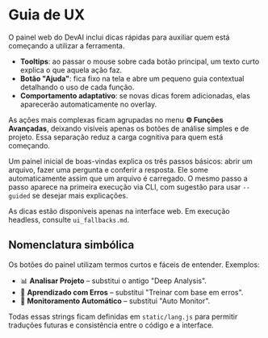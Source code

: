 # Guia de UX

O painel web do DevAI inclui dicas rápidas para auxiliar quem está começando a utilizar a ferramenta.

- **Tooltips**: ao passar o mouse sobre cada botão principal, um texto curto explica o que aquela ação faz.
- **Botão "Ajuda"**: fica fixo na tela e abre um pequeno guia contextual detalhando o uso de cada função.
- **Comportamento adaptativo**: se novas dicas forem adicionadas, elas aparecerão automaticamente no overlay.

As ações mais complexas ficam agrupadas no menu **⚙️ Funções Avançadas**, deixando visíveis apenas os botões de análise simples e de projeto. Essa separação reduz a carga cognitiva para quem está começando.

Um painel inicial de boas-vindas explica os três passos básicos: abrir um arquivo, fazer uma pergunta e conferir a resposta. Ele some automaticamente assim que um arquivo é carregado. O mesmo passo a passo aparece na primeira execução via CLI, com sugestão para usar `--guided` se desejar mais explicações.

As dicas estão disponíveis apenas na interface web. Em execução headless, consulte `ui_fallbacks.md`.

## Nomenclatura simbólica

Os botões do painel utilizam termos curtos e fáceis de entender.
Exemplos:

- 📊 **Analisar Projeto** – substitui o antigo "Deep Analysis".
- 🧠 **Aprendizado com Erros** – substitui "Treinar com base em erros".
- 🧭 **Monitoramento Automático** – substitui "Auto Monitor".

Todas essas strings ficam definidas em `static/lang.js` para permitir traduções futuras e consistência entre o código e a interface.
